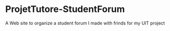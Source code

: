 # ProjetTutore-StudentForum
A Web site to organize a student forum I made with frinds for my UIT project
